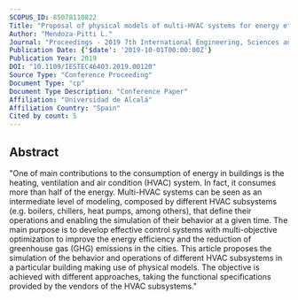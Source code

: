 ```yaml
---
SCOPUS_ID: 85078110822
Title: "Proposal of physical models of multi-HVAC systems for energy efficiency in smart buildings"
Author: "Mendoza-Pitti L."
Journal: "Proceedings - 2019 7th International Engineering, Sciences and Technology Conference, IESTEC 2019"
Publication Date: {'$date': '2019-10-01T00:00:00Z'}
Publication Year: 2019
DOI: "10.1109/IESTEC46403.2019.00120"
Source Type: "Conference Proceeding"
Document Type: "cp"
Document Type Description: "Conference Paper"
Affiliation: "Universidad de Alcalá"
Affiliation Country: "Spain"
Cited by count: 5
---
```


## Abstract
"One of main contributions to the consumption of energy in buildings is the heating, ventilation and air condition (HVAC) system. In fact, it consumes more than half of the energy. Multi-HVAC systems can be seen as an intermediate level of modeling, composed by different HVAC subsystems (e.g. boilers, chillers, heat pumps, among others), that define their operations and enabling the simulation of their behavior at a given time. The main purpose is to develop effective control systems with multi-objective optimization to improve the energy efficiency and the reduction of greenhouse gas (GHG) emissions in the cities. This article proposes the simulation of the behavior and operations of different HVAC subsystems in a particular building making use of physical models. The objective is achieved with different approaches, taking the functional specifications provided by the vendors of the HVAC subsystems."
